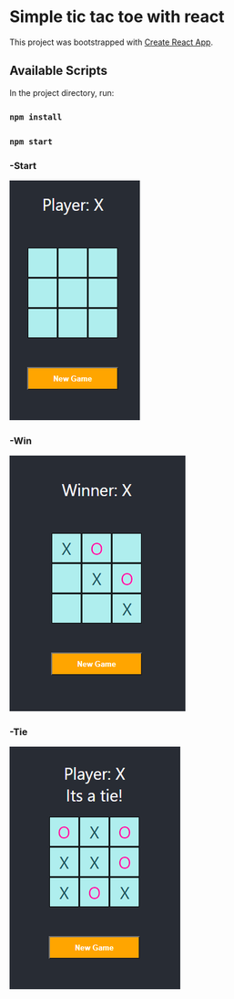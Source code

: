 # Simple tic tac toe with react

This project was bootstrapped with [Create React App](https://github.com/facebook/create-react-app).

## Available Scripts

In the project directory, run:

### `npm install`
### `npm start`

### -Start
![alt text](https://github.com/athangk/my-tic-tac-toe/blob/main/Capture_tic_Tac1.PNG)
### -Win
![alt text](https://github.com/athangk/my-tic-tac-toe/blob/main/Capture_2_tic_tac.PNG)
### -Tie
![alt text](https://github.com/athangk/my-tic-tac-toe/blob/main/Capture_tic_tac3.PNG)
